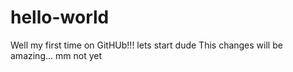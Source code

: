 # hello-world
Well my first time on GitHUb!!! lets start dude
This changes will be amazing... mm not yet

